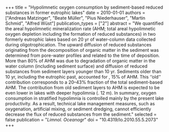 +++
title = "Hypolimnetic oxygen consumption by sediment-based reduced substances in former eutrophic lakes"
date = 2010-01-01
authors = ["Andreas Matzinger", "Beate Müller", "Pius Niederhauser", "Martin Schmid", "Alfred Wüst"]
publication_types = ["2"]
abstract = "We quantified the areal hypolimnetic mineralization rate (AHM; total areal hypolimnetic oxygen depletion including the formation of reduced substances) in two formerly eutrophic lakes based on 20 yr of water-column data collected during oligotrophication. The upward diffusion of reduced substances originating from the decomposition of organic matter in the sediment was determined from pore-water profiles and related to the time of deposition. More than 80% of AHM was due to degradation of organic matter in the water column (including sediment surface) and diffusion of reduced substances from sediment layers younger than 10 yr. Sediments older than 10 yr, including the eutrophic past, accounted for , 15% of AHM. This ‘‘old’’ contribution corresponds to a 20–43% fraction of the total sediment-based AHM. The contribution from old sediment layers to AHM is expected to be even lower in lakes with deeper hypolimnia (. 12 m). In summary, oxygen consumption in stratified hypolimnia is controlled mainly by the present lake productivity. As a result, technical lake management measures, such as oxygenation, artificial mixing, or sediment dredging, cannot efficiently decrease the flux of reduced substances from the sediment."
selected = false
publication = "*Limnol. Oceanogr*"
doi = "10.4319/lo.2010.55.5.2073"
+++

